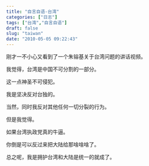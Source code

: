 ```yaml
---
title: "自言自语-台湾"
categories: ["日志"]
tags: ["台湾","自言自语"]
draft: false
slug: "taiwan"
date: "2010-05-05 09:22:43"
---
```


<p>刚才一不小心又看到了一个朱镕基关于台湾问题的讲话视频。</p>

<p>我觉得，台湾是中国不可分割的一部分。</p>

<p>这一点神圣不可侵犯。</p>

<p>我是坚决反对台独的。</p>

<p>当然，同时我反对其他任何一切分裂的行为。</p>

<p>但是我觉得。</p>

<p>如果台湾执政党真的牛逼。</p>

<p>你倒是可以反过来把大陆给那啥啥啥了。</p>

<p>总之呢，我是拥护台湾和大陆是统一的就成了。</p>
